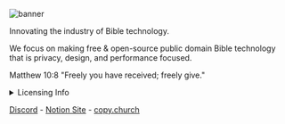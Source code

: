 ![banner](https://github.com/user-attachments/assets/39e9a026-4b25-491b-a45d-8556ea88a07f)

Innovating the industry of Bible technology.

We focus on making free & open-source public domain Bible technology that is privacy, design, and performance focused.

Matthew 10:8 "Freely you have received; freely give."

<details>
  <summary>Licensing Info</summary>
   <br>
  All of Bibleio's projects are licensed under the <a href="https://choosealicense.com/licenses/mit-0/">MIT No Attribution</a> license. You can copy, translate, modify, and distribute this resource, without restriction, and without     needing to ask permission. Why? For the sake of the gospel (Matt 10:8). <br> <br>
  
  Check out why you should do the same by clicking this: <br> <br>

  [<img src="https://copy.church/badges/lcc_alt_pde.png" alt="Freely given, no conditions!" width="300"/>](https://copy.church/explain/importance/)
</details>

[Discord](https://discord.gg/7eVCyQ5GGb) - [Notion Site](https://cat-skate-e91.notion.site/Bibleio-102aafe2ea3c8158b203e996e06c9aa7) - [copy.church](https://copy.church)
